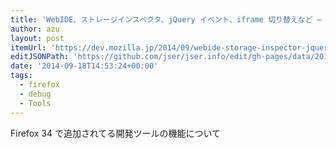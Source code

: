 ```yaml
---
title: 'WebIDE、ストレージインスペクタ、jQuery イベント、iframe 切り替えなど – Firefox 開発ツール エピソード 34 | Mozilla Developer Street (modest)'
author: azu
layout: post
itemUrl: 'https://dev.mozilla.jp/2014/09/webide-storage-inspector-jquery-events-iframe-switcher-more-firefox-developer-tools-episode-34/'
editJSONPath: 'https://github.com/jser/jser.info/edit/gh-pages/data/2014/09/index.json'
date: '2014-09-18T14:53:24+00:00'
tags:
  - firefox
  - debug
  - Tools
---
```

Firefox 34 で追加されてる開発ツールの機能について
